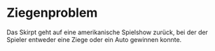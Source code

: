# Ziegenproblem
 Das Skirpt geht auf eine amerikanische Spielshow zurück, bei der der Spieler entweder eine Ziege oder ein Auto gewinnen konnte.
